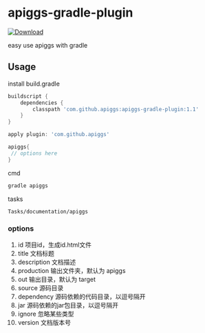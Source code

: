 # apiggs-gradle-plugin
[ ![Download](https://api.bintray.com/packages/apiggs/maven/apiggs-gradle-plugin/images/download.svg) ](https://bintray.com/apiggs/maven/apiggs-gradle-plugin/_latestVersion)

easy use apiggs with gradle

## Usage
install build.gradle
```groovy
buildscript {
    dependencies {
        classpath 'com.github.apiggs:apiggs-gradle-plugin:1.1'
    }
}

apply plugin: 'com.github.apiggs'

apiggs{
 // options here
}

```

cmd
```groovy
gradle apiggs
```

tasks
```
Tasks/documentation/apiggs
```

### options

1. id 项目id，生成id.html文件
1. title 文档标题
1. description 文档描述
1. production 输出文件夹，默认为 apiggs
1. out 输出目录，默认为 target
1. source 源码目录
1. dependency 源码依赖的代码目录，以逗号隔开
1. jar 源码依赖的jar包目录，以逗号隔开
1. ignore 忽略某些类型
1. version 文档版本号